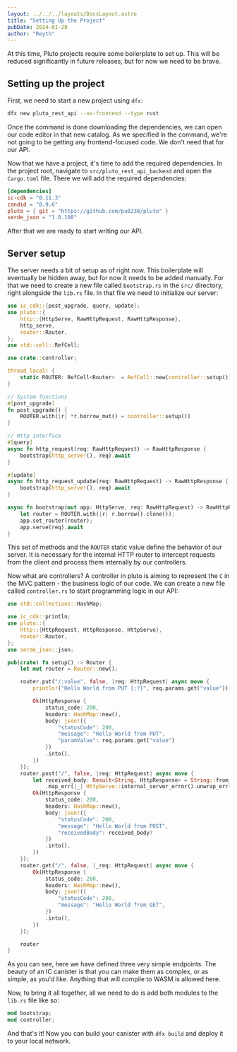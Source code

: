 ```yaml
---
layout: ../../../layouts/DocsLayout.astro
title: "Setting Up the Project"
pubDate: 2024-01-28
author: "Reyth"
---
```


At this time, Pluto projects require some boilerplate to set up. This will be reduced significantly in future releases, but for now we need to be brave.

## Setting up the project

First, we need to start a new project using `dfx`:

```sh
dfx new pluto_rest_api --no-frontend --type rust
```

Once the command is done downloading the dependencies, we can open our code editor in that new catalog. As we specified in the command, we're not going to be getting any frontend-focused code. We don't need that for our API.

Now that we have a project, it's time to add the required dependencies. In the project root, navigate to `src/pluto_rest_api_backend` and open the `Cargo.toml` file. There we will add the required dependencies:

```toml
[dependencies]
ic-cdk = "0.11.3"
candid = "0.9.6"
pluto = { git = "https://github.com/pu0238/pluto" }
serde_json = "1.0.108"
```

After that we are ready to start writing our API.

## Server setup

The server needs a bit of setup as of right now. This boilerplate will eventually be hidden away, but for now it needs to be added manually. For that we need to create a new file called `bootstrap.rs` in the `src/` directory, right alongside the `lib.rs` file. In that file we need to initialize our server:

```rs
use ic_cdk::{post_upgrade, query, update};
use pluto::{
    http::{HttpServe, RawHttpRequest, RawHttpResponse},
    http_serve,
    router::Router,
};
use std::cell::RefCell;

use crate::controller;

thread_local! {
    static ROUTER: RefCell<Router>  = RefCell::new(controller::setup());
}

// System functions
#[post_upgrade]
fn post_upgrade() {
    ROUTER.with(|r| *r.borrow_mut() = controller::setup())
}

// Http interface
#[query]
async fn http_request(req: RawHttpRequest) -> RawHttpResponse {
    bootstrap(http_serve!(), req).await
}

#[update]
async fn http_request_update(req: RawHttpRequest) -> RawHttpResponse {
    bootstrap(http_serve!(), req).await
}

async fn bootstrap(mut app: HttpServe, req: RawHttpRequest) -> RawHttpResponse {
    let router = ROUTER.with(|r| r.borrow().clone());
    app.set_router(router);
    app.serve(req).await
}
```

This set of methods and the `ROUTER` static value define the behavior of our server. It is necessary for the internal HTTP router to intercept requests from the client and process them internally by our controllers.

Now what are controllers? A controller in pluto is aiming to represent the `C` in the MVC pattern - the business logic of our code. We can create a new file called `controller.rs` to start programming logic in our API:

```rs
use std::collections::HashMap;

use ic_cdk::println;
use pluto::{
    http::{HttpRequest, HttpResponse, HttpServe},
    router::Router,
};
use serde_json::json;

pub(crate) fn setup() -> Router {
    let mut router = Router::new();

    router.put("/:value", false, |req: HttpRequest| async move {
        println!("Hello World from PUT {:?}", req.params.get("value"));

        Ok(HttpResponse {
            status_code: 200,
            headers: HashMap::new(),
            body: json!({
                "statusCode": 200,
                "message": "Hello World from PUT",
                "paramValue": req.params.get("value")
            })
            .into(),
        })
    });
    router.post("/", false, |req: HttpRequest| async move {
        let received_body: Result<String, HttpResponse> = String::from_utf8(req.body)
            .map_err(|_| HttpServe::internal_server_error().unwrap_err());
        Ok(HttpResponse {
            status_code: 200,
            headers: HashMap::new(),
            body: json!({
                "statusCode": 200,
                "message": "Hello World from POST",
                "receivedBody": received_body?
            })
            .into(),
        })
    });
    router.get("/", false, |_req: HttpRequest| async move {
        Ok(HttpResponse {
            status_code: 200,
            headers: HashMap::new(),
            body: json!({
                "statusCode": 200,
                "message": "Hello World from GET",
            })
            .into(),
        })
    });

    router
}
```

As you can see, here we have defined three very simple endpoints. The beauty of an IC canister is that you can make them as complex, or as simple, as you'd like. Anything that will compile to WASM is allowed here.

Now, to bring it all together, all we need to do is add both modules to the `lib.rs` file like so:

```rs
mod bootstrap;
mod controller;
```

And that's it! Now you can build your canister with `dfx build` and deploy it to your local network.

